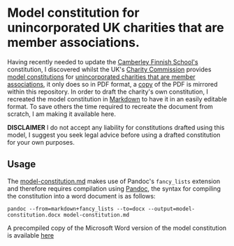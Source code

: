 # Model constitution for unincorporated UK charities that are member associations.
Having recently needed to update the [Camberley Finnish School's](http://www.suomikoulu.org) constitution, I discovered whilst the UK's [Charity Commission](https://www.gov.uk/government/organisations/charity-commission) provides [model constitutions](https://www.gov.uk/government/publications/setting-up-a-charity-model-governing-documents) for [unincorporated charities that are member associations](https://www.gov.uk/government/uploads/system/uploads/attachment_data/file/586359/GD3.pdf), it only does so in PDF format, a [copy](resources/docs/GD3.pdf) of the PDF is mirrored within this repository.
In order to draft the charity's own constitution, I recreated the model constitution in [Markdown](https://en.m.wikipedia.org/wiki/Markdown) to have it in an easily editable format. To save others the time required to recreate the document from scratch, I am making it available here.

**DISCLAIMER** I do not accept any liability for constitutions drafted using this model, I suggest you seek legal advice before using a drafted constitution for your own purposes.

## Usage
The [model-constitution.md](model-constitution.md) makes use of Pandoc's `fancy_lists` extension and therefore requires compilation using [Pandoc](https://pandoc.org), the syntax for compiling the constitution into a word document is as follows:

```pandoc --from=markdown+fancy_lists --to=docx --output=model-constitution.docx model-constitution.md```

A precompiled copy of the Microsoft Word version of the model constitution is available [here](model-constitution.docx)